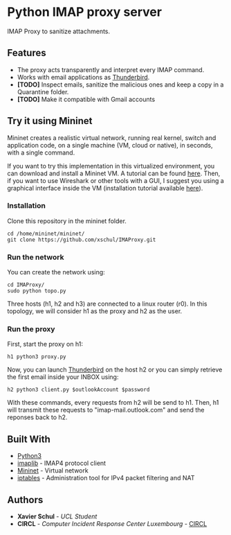 # Python IMAP proxy server

IMAP Proxy to sanitize attachments.

## Features

* The proxy acts transparently and interpret every IMAP command.
* Works with email applications as [Thunderbird](https://www.mozilla.org/en-US/thunderbird/).
* **[TODO]** Inspect emails, sanitize the malicious ones and keep a copy in a Quarantine folder.
* **[TODO]** Make it compatible with Gmail accounts

## Try it using Mininet

Mininet creates a realistic virtual network, running real kernel, switch and application code, on a single machine (VM, cloud or native), in seconds, with a single command.

If you want to try this implementation in this virtualized environment, you can download and install a Mininet VM. A tutorial can be found [here](http://mininet.org/download/#option-1-mininet-vm-installation-easy-recommended). Then, if you want to use Wireshark or other tools with a GUI, I suggest you using a graphical interface inside the VM (installation tutorial available [here](https://github.com/mininet/mininet/wiki/FAQ#vm-console-gui)).

### Installation

Clone this repository in the mininet folder.

```
cd /home/mininet/mininet/
git clone https://github.com/xschul/IMAProxy.git
```

### Run the network

You can create the network using:

```
cd IMAProxy/
sudo python topo.py
```

Three hosts (h1, h2 and h3) are connected to a linux router (r0). In this topology, we will consider h1 as the proxy and h2 as the user.

### Run the proxy

First, start the proxy on h1:

```
h1 python3 proxy.py
```

Now, you can launch [Thunderbird](https://www.mozilla.org/en-US/thunderbird/) on the host h2 or you can simply retrieve the first email inside your INBOX using:

```
h2 python3 client.py $outlookAccount $password
```

With these commands, every requests from h2 will be send to h1. Then, h1 will transmit these requests to "imap-mail.outlook.com" and send the reponses back to h2.

## Built With

* [Python3](https://www.python.org/download/releases/3.0/)
* [imaplib](https://docs.python.org/2/library/imaplib.html) - IMAP4 protocol client
* [Mininet](https://http://mininet.org/) - Virtual network
* [iptables](http://ipset.netfilter.org/iptables.man.html) - Administration tool for IPv4 packet filtering and NAT   

## Authors

* **Xavier Schul** - *UCL Student*
* **CIRCL** - *Computer Incident Response Center Luxembourg* - [CIRCL](https://www.circl.lu/)

